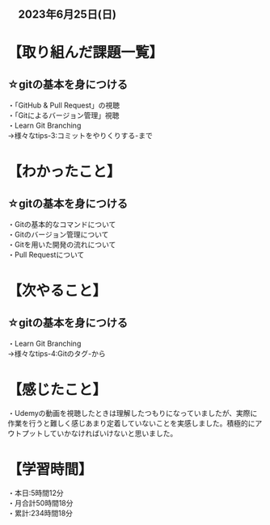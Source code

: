 ## 　2023年6月25日(日)
# 【取り組んだ課題一覧】
## ☆gitの基本を身につける
・「GitHub & Pull Request」の視聴<br>
・「Gitによるバージョン管理」視聴<br>
・Learn Git Branching<br>
→様々なtips-3:コミットをやりくりする-まで<br>
# 【わかったこと】
## ☆gitの基本を身につける
・Gitの基本的なコマンドについて<br>
・Gitのバージョン管理について<br>
・Gitを用いた開発の流れについて<br>
・Pull Requestについて<br>
# 【次やること】
## ☆gitの基本を身につける
・Learn Git Branching<br>
→様々なtips-4:Gitのタグ-から<br>
# 【感じたこと】
・Udemyの動画を視聴したときは理解したつもりになっていましたが、実際に作業を行うと難しく感じあまり定着していないことを実感しました。積極的にアウトプットしていかなければいけないと思いました。
# 【学習時間】
・本日:5時間12分<br>
・月合計50時間18分<br>
・累計:234時間18分
